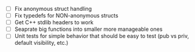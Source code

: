 - [ ] Fix anonymous struct handling
- [ ] Fix typedefs for NON-anonymous structs
- [ ] Get C++ stdlib headers to work
- [ ] Seaprate big functions into smaller more manageable ones
- [ ] Unit tests for simple behavior that should be easy to test (pub vs priv, default visibility, etc.)
